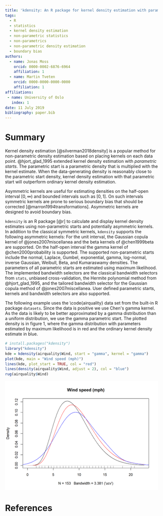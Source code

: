 ```yaml
---
title: 'kdensity: An R package for kernel density estimation with parametric starts and asymmetric Kernels'
tags:
  - R
  - statistics
  - kernel density estimation
  - non-parametric statistics
  - non-parametrics
  - non-parametric density estimation
  - boundary bias
authors:
  - name: Jonas Moss
    orcid: 0000-0002-6876-6964
    affiliation: 1
  - name: Martin Tveten
    orcid: 0000-0000-0000-0000
    affiliation: 1
affiliations:
 - name: University of Oslo
   index: 1
date: 11 July 2019
bibliography: paper.bib
---
```


# Summary

Kernel density estimation [@silverman2018density] is a popular method for 
non-parametric density estimation based on placing kernels on each data point. 
@hjort_glad_1995 extended kernel density estimation with *parametric starts*.
The parametric start is a parametric density that is multiplied with the kernel
estimate. When the data-generating density is reasonably close to the parametric
start density, kernel density estimation with that parametric start will outperform
ordinary kernel density estimation.

Asymmetric kernels are useful for estimating densities on the half-open interval $\left[0,\infty\right)$ and bounded intervals such as $\left[0, 1\right]$. On 
such intervals symmetric kernels are prone to serious boundary bias that should
be corrected [@marron1994transformations]. Asymmetric kernels are designed to
avoid boundary bias.

`kdensity` is an R package [@r] to calculate and display kernel density 
estimates using non-parametric starts and potentially asymmetric kernels. In 
addition to the classical symmetric kernels, `kdensity` supports the following 
asymmetric kernels: For the unit interval, the Gaussian copula kernel of @jones2007miscellanea and the beta kernels of @chen1999beta are supported. On 
the half-open interval the gamma kernel of @chen2000probability is supported. 
The supported non-parametric starts include the normal, Laplace, Gumbel, 
exponential, gamma, log-normal, inverse Gaussian, Weibull, Beta, and Kumaraswamy
densities. The parameters of all parametric starts are estimated using maximum 
likelihood. The implemented bandwidth selectors are the classical bandwidth 
selectors from `stats`, unbiased cross-validation, the Hermite polynomial method 
from @hjort_glad_1995, and the tailored bandwidth selector for the Gaussian 
copula method of @jones2007miscellanea. User defined parametric starts, 
kernels and bandwidth selectors are also supported. 

The following example uses the \code{airquality} data set from the built-in
R package `datasets`. Since the data is positive we use Chen's gamma kernel. 
As the data is likely to be better approximated by a gamma distribution than a 
uniform distribution, we use the gamma parametric start. The plotted density is
in figure 1, where the gamma distribution with parameters estimated by maximum 
likelihood is in red and the ordinary kernel density estimate in blue.

```r
# install.packages("kdensity")
library("kdensity")
kde = kdensity(airquality$Wind, start = "gamma", kernel = "gamma")
plot(kde, main = "Wind speed (mph)")
lines(kde, plot_start = TRUE, col = "red")
lines(density(airquality$Wind, adjust = 2), col = "blue")
rug(airquality$Wind)
```
![The *airquality* data set. Kernel density estimate in black and estimated gamma distribution in red.](example.png)

# References
